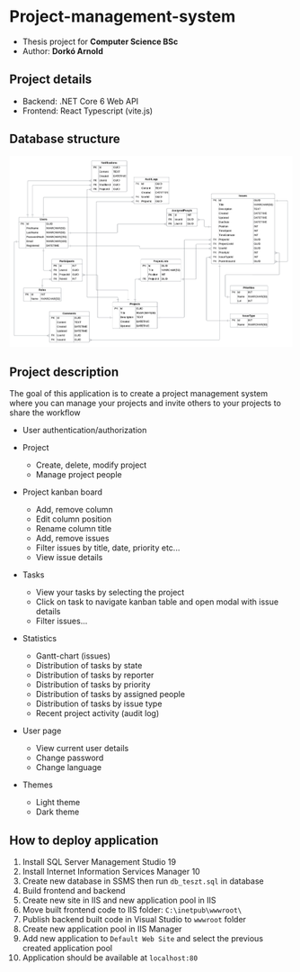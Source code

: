 # Project-management-system

- Thesis project for **Computer Science BSc**
- Author: **Dorkó Arnold**

## Project details

- Backend: .NET Core 6 Web API
- Frontend: React Typescript (vite.js)

## Database structure

![database structure](diagramok/Copy%20of%20ER%20DIAGRAM%20SZAKDOGA.png)

## Project description

The goal of this application is to create a project management system where you can manage your projects and invite others to your projects to share the workflow

- User authentication/authorization
- Project
  - Create, delete, modify project
  - Manage project people
- Project kanban board
  - Add, remove column
  - Edit column position
  - Rename column title
  - Add, remove issues
  - Filter issues by title, date, priority etc...
  - View issue details
- Tasks
  - View your tasks by selecting the project
  - Click on task to navigate kanban table and open modal with issue details
  - Filter issues...

- Statistics
  - Gantt-chart (issues)
  - Distribution of tasks by state
  - Distribution of tasks by reporter
  - Distribution of tasks by priority
  - Distribution of tasks by assigned people
  - Distribution of tasks by issue type
  - Recent project activity (audit log)
- User page
  - View current user details
  - Change password
  - Change language
- Themes
  - Light theme
  - Dark theme

## How to deploy application

1. Install SQL Server Management Studio 19
2. Install Internet Information Services Manager 10
3. Create new database in SSMS then run
`db_teszt.sql` in database
4. Build frontend and backend
5. Create new site in IIS and new application pool in IIS
6. Move built frontend code to IIS folder: `C:\inetpub\wwwroot\`
7. Publish backend built code in Visual Studio to `wwwroot` folder
8. Create new application pool in IIS Manager
9. Add new application to `Default Web Site` and select the previous created application pool
10. Application should be available at `localhost:80`
